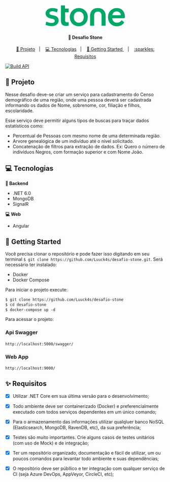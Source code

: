 <h1  align="center">
<img  alt="Desafio Stone"  title="#Desafio Stone"  src=".github/images/logo-stone.png"  width="250px" />
</h1>

<h4  align="center">
	💚 Desafio Stone
</h4>

<p  align="center">
<a  href="#telescope-projeto">🔭 Projeto</a>&nbsp;&nbsp;&nbsp;|&nbsp;&nbsp;&nbsp
<a  href="#computer-tecnologias"> 💻 Tecnologias</a>&nbsp;&nbsp;&nbsp;|&nbsp;&nbsp;&nbsp;
<a  href="#-getting-started">🤠 Getting Started </a>&nbsp;&nbsp;&nbsp;|&nbsp;&nbsp;&nbsp;
<a  href="#sparkles-requisitos">:sparkles: Requisitos </a>
</p>

[![Build API](https://github.com/Luuck4s/desafio-stone/actions/workflows/pipelines-github-actions.yml/badge.svg)](https://github.com/Luuck4s/desafio-stone/actions/workflows/pipelines-github-actions.yml)


## :telescope: Projeto
 
 
Nesse desafio deve-se criar um serviço para cadastramento do Censo demográfico de uma região, onde uma pessoa deverá ser cadastrada informando os dados de Nome, sobrenome, cor, filiação e filhos, escolaridade.

Esse serviço deve permitir alguns tipos de buscas para traçar dados estatísticos como:
- Percentual de Pessoas com mesmo nome de uma determinada região.
- Arvore genealógica de um indivíduo até o nível solicitado.
- Concatenação de filtros para extração de dados. Ex: Quero o número de indivíduos Negros, com
formação superior e com Nome João.


## :computer: Tecnologias

  

**:satellite: Backend**

 
- .NET 6.0
- MongoDB
- SignalR


**:computer: Web**
 
- Angular


## 🤠 Getting Started

Você precisa clonar o repositório e pode fazer isso digitando em seu terminal `$ git clone https://github.com/Luuck4s/desafio-stone.git`.
Será necessário ter instalado:
- Docker
- Docker Compose

Para iniciar o projeto execute:
```
$ git clone https://github.com/Luuck4s/desafio-stone
$ cd desafio-stone
$ docker-compose up -d
```

Para acessar o projeto:

### Api Swagger
```http://localhost:5000/swagger/```

### Web App
```http://localhost:9000/```


## :sparkles: Requisitos 

 - [x]  Utilizar .NET Core em sua última versão para o desenvolvimento;
 - [x] Todo ambiente deve ser containerizado (Docker) e preferencialmente executado com todos
serviços dependentes em um único comando;
 - [x] Para o armazenamento das informações utilizar qualqluer banco NoSQL (Elasticsearch, MongoDB,
RavenDB, etc), da sua preferência;
 - [x] Testes são muito importantes. Crie alguns casos de testes unitários (com uso de Mock) e de
integração;
 - [x] Ter um repositório organizado, documentação e fácil de utilizar, um ou poucos comandos para
levantar todo ambiente e suas dependências;
 - [x] O repositório deve ser públlico e ter integração com qualquer serviço de CI (seja Azure DevOps,
AppVeyor, CircleCI, etc);

